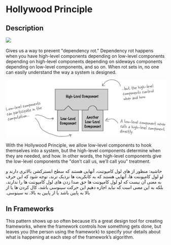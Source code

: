 # Hollywood Principle

## Description

<img src="image2.jpg" style="width:4.19184in" />

Gives us a way to prevent "dependency rot." Dependency rot happens when you have high-level components depending on low-level components depending on high-level components depending on sideways components depending on low-level components, and so on. When rot sets in, no one can easily understand the way a system is designed.

![](hollywood_principle/image1.jpg)

With the Hollywood Principle, we allow low-level components to hook themselves into a system, but the high-level components determine when they are needed, and how. In other words, the high-level components give the low-level components the "don’t call us, we’ll call you" treatment.

<span dir="rtl">حاشیه: منظور از های لول کامپوننت، آنهایی هستند که سطح ابسترکشن بالاتری دارند و لو لول کامپوننت ها، آنهایی هستند که به کانکریت ها نزدیک ترند، توجه شود که این حرف به معنی آن نیست که لو لول کامپوننت ها حق صدا زدن های لول کامپوننت ها را ندارند، بلکه به این معنی است که نباید اجازه دهیم این حرکت سینوسی باشد، کال کردن ها یا از بالا به پایین باشد یا از پایین به بالا، نه سینوسی.</span>

## In Frameworks

This pattern shows up so often because it’s a great design tool for creating frameworks, where the framework controls how something gets done, but leaves you (the person using the framework) to specify your details about what is happening at each step of the framework’s algorithm.
